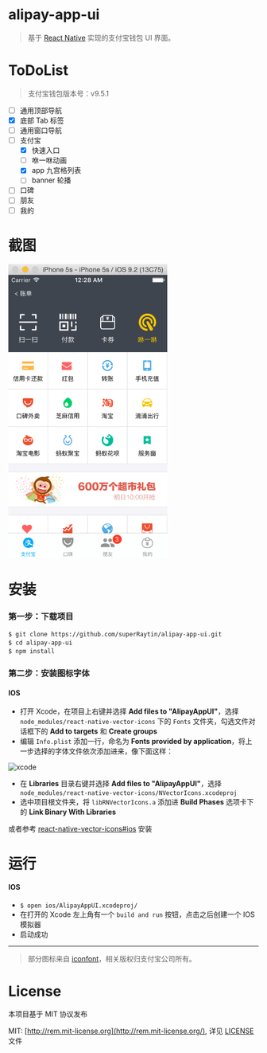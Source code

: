 # alipay-app-ui

> 基于 [React Native](https://github.com/facebook/react-native) 实现的支付宝钱包 UI 界面。

# ToDoList

> 支付宝钱包版本号：v9.5.1

- [ ] 通用顶部导航
- [x] 底部 Tab 标签
- [ ] 通用窗口导航
- [ ] 支付宝
  - [x] 快速入口
  - [ ] 咻一咻动画
  - [x] app 九宫格列表
  - [ ] banner 轮播
- [ ] 口碑
- [ ] 朋友
- [ ] 我的

# 截图

<img src="screenshot-ios.png" width="320" alt="AlipayAppUI">

# 安装

### 第一步：下载项目

```sh
$ git clone https://github.com/superRaytin/alipay-app-ui.git
$ cd alipay-app-ui
$ npm install
```

### 第二步：安装图标字体

#### IOS

- 打开 Xcode，在项目上右键并选择 **Add files to "AlipayAppUI"**，选择 `node_modules/react-native-vector-icons` 下的 `Fonts` 文件夹，勾选文件对话框下的 **Add to targets** 和 **Create groups**
- 编辑 `Info.plist` 添加一行，命名为 **Fonts provided by application**，将上一步选择的字体文件依次添加进来，像下面这样：

![xcode](https://cloud.githubusercontent.com/assets/378279/12421498/2db1f93a-be88-11e5-89c8-2e563ba6251a.png)

- 在 **Libraries** 目录右键并选择 **Add files to "AlipayAppUI"**，选择 `node_modules/react-native-vector-icons/NVectorIcons.xcodeproj`
- 选中项目根文件夹，将 `libRNVectorIcons.a` 添加进 **Build Phases** 选项卡下的 **Link Binary With Libraries**

或者参考 [react-native-vector-icons#ios](https://github.com/oblador/react-native-vector-icons#ios) 安装

# 运行

#### IOS

- `$ open ios/AlipayAppUI.xcodeproj/`
- 在打开的 Xcode 左上角有一个 `build and run` 按钮，点击之后创建一个 IOS 模拟器
- 启动成功

---

> 部分图标来自 [iconfont](http://www.iconfont.cn/)，相关版权归支付宝公司所有。

# License
本项目基于 MIT 协议发布

MIT: [http://rem.mit-license.org](http://rem.mit-license.org/), 详见 [LICENSE](/LICENSE) 文件